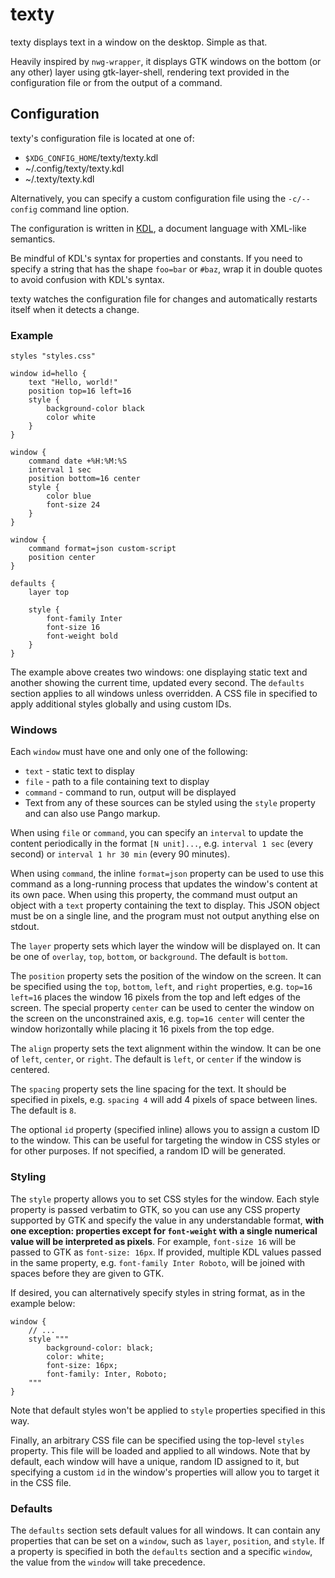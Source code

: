 # texty

texty displays text in a window on the desktop. Simple as that.

Heavily inspired by `nwg-wrapper`, it displays GTK windows on the bottom (or any
other) layer using gtk-layer-shell, rendering text provided in the configuration
file or from the output of a command.

## Configuration

texty's configuration file is located at one of:

- `$XDG_CONFIG_HOME`/texty/texty.kdl
- ~/.config/texty/texty.kdl
- ~/.texty/texty.kdl

Alternatively, you can specify a custom configuration file using the
`-c/--config` command line option.

The configuration is written in [KDL](https://kdl.dev), a document language with
XML-like semantics.

Be mindful of KDL's syntax for properties and constants. If you need to specify a string
that has the shape `foo=bar` or `#baz`, wrap it in double quotes to avoid confusion
with KDL's syntax.

texty watches the configuration file for changes and automatically restarts
itself when it detects a change.

### Example

```kdl
styles "styles.css"

window id=hello {
    text "Hello, world!"
    position top=16 left=16
    style {
        background-color black
        color white
    }
}

window {
    command date +%H:%M:%S
    interval 1 sec
    position bottom=16 center
    style {
        color blue
        font-size 24
    }
}

window {
    command format=json custom-script
    position center
}

defaults {
    layer top

    style {
        font-family Inter
        font-size 16
        font-weight bold
    }
}
```

The example above creates two windows: one displaying static text and another
showing the current time, updated every second. The `defaults` section applies
to all windows unless overridden. A CSS file in specified to apply additional
styles globally and using custom IDs.

### Windows

Each `window` must have one and only one of the following:

- `text` - static text to display
- `file` - path to a file containing text to display
- `command` - command to run, output will be displayed
- Text from any of these sources can be styled using the `style` property and
  can also use Pango markup.

When using `file` or `command`, you can specify an `interval` to update the
content periodically in the format `[N unit]...`, e.g. `interval 1 sec` (every
second) or `interval 1 hr 30 min` (every 90 minutes).

When using `command`, the inline `format=json` property can be used to use this
command as a long-running process that updates the window's content at its own
pace. When using this property, the command must output an object with a `text`
property containing the text to display. This JSON object must be on a single
line, and the program must not output anything else on stdout.

The `layer` property sets which layer the window will be displayed on. It can be
one of `overlay`, `top`, `bottom`, or `background`. The default is `bottom`.

The `position` property sets the position of the window on the screen. It can be
specified using the `top`, `bottom`, `left`, and `right` properties, e.g.
`top=16 left=16` places the window 16 pixels from the top and left edges of the
screen. The special property `center` can be used to center the window on the
screen on the unconstrained axis, e.g. `top=16 center` will center the window
horizontally while placing it 16 pixels from the top edge.

The `align` property sets the text alignment within the window. It can be one of
`left`, `center`, or `right`. The default is `left`, or `center` if the window
is centered.

The `spacing` property sets the line spacing for the text. It should be
specified in pixels, e.g. `spacing 4` will add 4 pixels of space between lines.
The default is `8`.

The optional `id` property (specified inline) allows you to assign a custom ID
to the window. This can be useful for targeting the window in CSS styles or for
other purposes. If not specified, a random ID will be generated.

### Styling

The `style` property allows you to set CSS styles for the window. Each style
property is passed verbatim to GTK, so you can use any CSS property supported by
GTK and specify the value in any understandable format, **with one exception:
properties except for `font-weight` with a single numerical value will be
interpreted as pixels**. For example, `font-size 16` will be passed to GTK as
`font-size: 16px`. If provided, multiple KDL values passed in the same property,
e.g. `font-family Inter Roboto`, will be joined with spaces before they are
given to GTK.

If desired, you can alternatively specify styles in string format, as in the
example below:

```kdl
window {
    // ...
    style """
        background-color: black;
        color: white;
        font-size: 16px;
        font-family: Inter, Roboto;
    """
}
```

Note that default styles won't be applied to `style` properties specified in
this way.

Finally, an arbitrary CSS file can be specified using the top-level `styles`
property. This file will be loaded and applied to all windows. Note that by
default, each window will have a unique, random ID assigned to it, but
specifying a custom `id` in the window's properties will allow you to target it
in the CSS file.

### Defaults

The `defaults` section sets default values for all windows. It can contain any
properties that can be set on a `window`, such as `layer`, `position`, and
`style`. If a property is specified in both the `defaults` section and a
specific `window`, the value from the `window` will take precedence.
